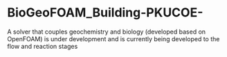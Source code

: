 # BioGeoFOAM_Building-PKUCOE-
A solver that couples geochemistry and biology (developed based on OpenFOAM) is under development and is currently being developed to the flow and reaction stages
